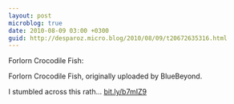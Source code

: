 ```yaml
---
layout: post
microblog: true
date: 2010-08-09 03:00 +0300
guid: http://desparoz.micro.blog/2010/08/09/t20672635316.html
---
```

Forlorn Crocodile Fish: 

Forlorn Crocodile Fish, originally uploaded by BlueBeyond.

I stumbled across this rath... [bit.ly/b7mIZ9](http://bit.ly/b7mIZ9)
